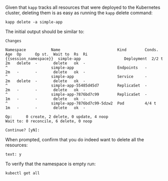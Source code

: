 Given that `kapp` tracks all resources that were deployed to the Kubernetes cluster, deleting them is as easy as running the `kapp` delete command:

```execute
kapp delete -a simple-app
```

The initial output should be similar to:

```
Changes

Namespace           Name                         Kind        Conds.  Age  Op      Op st.  Wait to  Rs  Ri  
{{session_namespace}}  simple-app                   Deployment  2/2 t   2m   delete  -       delete   ok  -  
^                   simple-app                   Endpoints   -       2m   -       -       delete   ok  -  
^                   simple-app                   Service     -       2m   delete  -       delete   ok  -  
^                   simple-app-55485d45d7        ReplicaSet  -       2m   -       -       delete   ok  -  
^                   simple-app-7876bd7c99        ReplicaSet  -       1m   -       -       delete   ok  -  
^                   simple-app-7876bd7c99-5dzw2  Pod         4/4 t   1m   -       -       delete   ok  -  

Op:      0 create, 2 delete, 0 update, 4 noop
Wait to: 0 reconcile, 6 delete, 0 noop

Continue? [yN]: 
```

When prompted, confirm that you do indeed want to delete all the resources:

```terminal:input
text: y
```

To verify that the namespace is empty run:

```execute
kubectl get all
```
